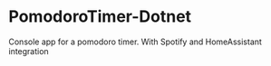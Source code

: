 # PomodoroTimer-Dotnet
Console app for a pomodoro timer. With Spotify and HomeAssistant integration
